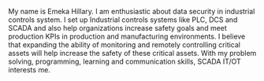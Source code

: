 My name is Emeka Hillary.
I am enthusiastic about data security in industrial controls system. 
I set up Industrial controls systems like PLC, DCS and SCADA and also help organizations increase safety goals and meet production KPIs in production and manufacturing environments.
I believe that expanding the ability of monitoring and remotely controlling critical assets will help increase the safety of these critical assets. 
With my problem solving, programming, learning and communication skills, SCADA IT/OT interests me.
